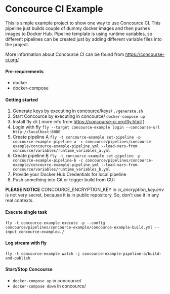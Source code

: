 # Concource CI Example

This is simple example project to show one way to use Concource CI. This pipeline just builds couple of dummy docker
images and then pushes images to Docker Hub. Pipeline template is using runtime variables, so different pipelines
can be created just by adding different variable files into the project.

More information about Concource CI can be found from https://concourse-ci.org/  

#### Pre-requirements

- docker
- docker-compose

#### Getting started

1. Generate keys by executing in concource/keys/ `./generate.sh`
2. Start Concource by executing in concource/ `docker-compose up`
3. Install fly cli ( more info from https://concourse-ci.org/fly.html )
4. Login with fly `fly --target concource-example login --concourse-url http://localhost:8080`
5. Create pipeline A `fly -t concource-example set-pipeline -p concource-example-pipeline-a -c concource/pipelines/concource-example/concource-example-pipeline.yml --load-vars-from concource/variables/runtime_variables_a.yml`
6. Create pipeline B `fly -t concource-example set-pipeline -p concource-example-pipeline-b -c concource/pipelines/concource-example/concource-example-pipeline.yml --load-vars-from concource/variables/runtime_variables_b.yml`
7. Provide your Docker Hub Credentials for local pipeline
8. Push something into Git or trigger build from GUI

**PLEASE NOTICE** CONCOURCE_ENCRYPTION_KEY in *ci_encryption_key.env* is not very secret, because it is in public repository. So, don't use it in any real contexts.


#### Execute single task

`fly -t concource-example execute -p --config concource/pipelines/concource-example/concource-example-build.yml --input concource-example=./`

#### Log stream with fly

`fly -t concource-example watch -j concource-example-pipeline-a/build-and-publish`

#### Start/Stop Concourse

- `docker-compose up` in concource/
- `docker-compose down` in concource/

